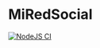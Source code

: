 # MiRedSocial

[![NodeJS CI](https://github.com/ssadrian/MiRedSocial/actions/workflows/nodejs.yml/badge.svg)](https://github.com/ssadrian/MiRedSocial/actions/workflows/nodejs.yml)
